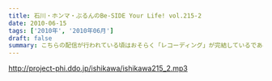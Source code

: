 ```yaml
---
title: 石川・ホンマ・ぶるんのBe-SIDE Your Life! vol.215-2
date: 2010-06-15
tags: ['2010年', '2010年06月']
draft: false
summary: こちらの配信が行われている頃はおそらく「レコーディング」が完結しているであろう・・・。はたして出来は！?男たちの顔は、ミュージシャンのそれであった・・・NAMAE
---
```


http://project-phi.ddo.jp/ishikawa/ishikawa215_2.mp3
